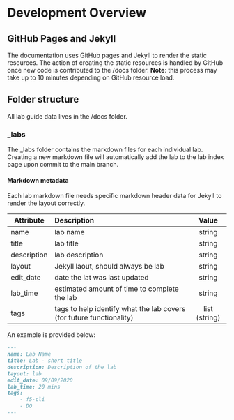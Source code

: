 # Development Overview

## GitHub Pages and Jekyll
The documentation uses GitHub pages and Jekyll to render the static resources.  The action of creating the static resources is handled by GitHub once new code is contributed to the /docs folder.  **Note**: this process may take up to 10 minutes depending on GitHub resource load. 

## Folder structure
All lab guide data lives in the /docs folder. 

### _labs
The _labs folder contains the markdown files for each individual lab.  Creating a new markdown file will automatically add the lab to the lab index page upon commit to the main branch. 

#### Markdown metadata
Each lab markdown file needs specific markdown header data for Jekyll to render the layout correctly. 

| Attribute | Description | Value |
| --------- |:------------|:-----:|
| name | lab name | string |
| title | lab title | string |
| description | lab description | string |
| layout | Jekyll laout, should always be lab | string |
| edit_date | date the lat was last updated | string |
| lab_time | estimated amount of time to complete the lab | string |
| tags | tags to help identify what the lab covers (for future functionality) | list (string) |

An example is provided below:

```markdown
---
name: Lab Name
title: Lab - short title
description: Description of the lab 
layout: lab
edit_date: 09/09/2020
lab_time: 20 mins
tags: 
    - f5-cli
    - DO
---